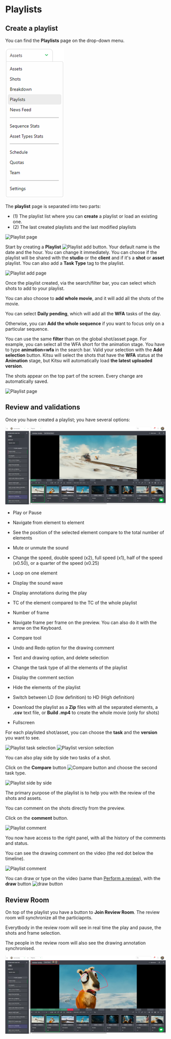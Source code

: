 # Playlists

## Create a playlist


You can find the **Playlists** page on the drop-down menu. 

![Playlist main menu](../img/getting-started/drop_down_menu_playlist.png)

The **playlist** page is separated into two parts: 

- (1) The playlist list where you can **create** a playlist or load an existing one.
- (2) The last created playlists and the last modified playlists

![Playlist page](../img/getting-started/playlist_page.png)

Start by creating a **Playlist** 
![Playlist add button](../img/getting-started/playlist_add_button.png). Your default name
is the date and the hour. You can change it immediately. You can choose if the playlist
will be shared with the **studio** or the **client** and if it's a **shot** or **asset** playlist.
You can also add a **Task Type** tag to the playlist.

![Playlist add page](../img/getting-started/playlist_add_page.png)

Once the playlist created, via the search/filter bar, you can select which shots to add
to your playlist. 

You can also choose to **add whole movie**, and it will add all the shots of the movie.

You can select **Daily pending**, which will add all the **WFA** tasks of the day.

Otherwise, you can **Add the whole sequence** if you want to focus only on a particular sequence.

You can use the same **filter** than on the global shot/asset page. For example, you can select all the 
WFA short for the animation stage.
You have to type **animation=wfa** in the search bar. Valid your selection with the **Add selection** button. 
Kitsu will select the shots that have the **WFA** status at the **Animation** stage, but Kitsu will automatically load **the latest uploaded version**.

The shots appear on the top part of the screen. Every change are 
automatically saved.



![Playlist page](../img/getting-started/playlist_example.png)


## Review and validations

Once you have created a playlist; you have several options:


![Playlist Global](../img/getting-started/playlist_global.png)

* Play or Pause
* Navigate from element to element
* See the position of the selected element compare to the total number of elements
* Mute or unmute the sound
* Change the speed, double speed (x2), full speed (x1), half of the speed (x0.50), or a quarter of the speed (x0.25)
* Loop on one element
* Display the sound wave
* Display annotations during the play
* TC of the element compared to the TC of the whole playlist
* Number of frame
* Navigate frame per frame on the preview. You can also do it with the arrow on the Keyboard.
* Compare tool


* Undo and Redo option for the drawing comment
* Text and drawing option, and delete selection


* Change the task type of all the elements of the playlist
* Display the comment section
* Hide the elements of the playlist
* Switch between LD (low definition) to HD (High definition)
* Download the playlist as a **Zip** files with all the separated elements, a **.csv** text file, or **Build .mp4** to create the whole movie (only for shots)
* Fullscreen



For each playlisted shot/asset, you can choose the **task** and the
**version** you want to see.

![Playlist task selection](../img/getting-started/playlist_task_selection.png)
![Playlist version selection](../img/getting-started/playlist_version_selection.png)

You can also play side by side two tasks of a shot.

Click on the **Compare** button ![Compare button](../img/getting-started/compare_button.png) and choose the second task type.

![Playlist side by side](../img/getting-started/playlist_side_by_side.png)



The primary purpose of the playlist is to help you with the review of the shots and assets.

You can comment on the shots directly from the preview.

Click on the **comment** button.

![Playlist comment](../img/getting-started/playlist_comment_button.png)

You now have access to the right panel, with all the history of the comments and status.

You can see the drawing comment on the video (the red dot below the timeline).

![Playlist comment](../img/getting-started/playlist_comment.png)

You can draw or type on the video (same than 
[Perform a review](../getting-started-production/README.md#perform-a-review)), with the **draw** button ![draw button](../img/getting-started/draw.png)


## Review Room

On top of the playlist you have a button to **Join Review Room**. The review room will synchronize all the particiapnts.

Everytbody in the review room will see in real time the play and pause, the shots and frame selection.

The people in the review room will also see the drawing annotation synchronised.

![Playlist review room](../img/getting-started/playlist_review_room.png)

